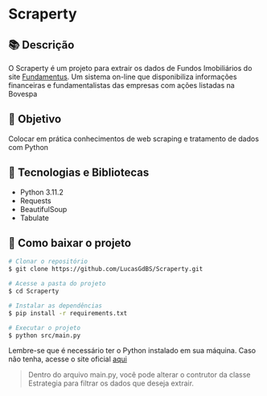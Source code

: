 # Scraperty

## 📚 Descrição
O Scraperty é um projeto para extrair os dados de Fundos Imobiliários do site [Fundamentus](www.fundamentus.com.br). Um sistema on-line que disponibiliza informações financeiras e fundamentalistas das empresas com ações listadas na Bovespa

## 🎯 Objetivo
Colocar em prática conhecimentos de web scraping e tratamento de dados com Python

## 📝 Tecnologias e Bibliotecas
- Python 3.11.2
- Requests
- BeautifulSoup
- Tabulate

## 📂 Como baixar o projeto
```bash
# Clonar o repositório
$ git clone https://github.com/LucasGdBS/Scraperty.git
```
```bash
# Acesse a pasta do projeto
$ cd Scraperty
```
```bash	
# Instalar as dependências
$ pip install -r requirements.txt
```
```bash
# Executar o projeto
$ python src/main.py
```
Lembre-se que é necessário ter o Python instalado em sua máquina. Caso não tenha, acesse o site oficial [aqui](https://www.python.org/downloads/)

> Dentro do arquivo main.py, você pode alterar o contrutor da classe Estrategia para filtrar os dados que deseja extrair. 
